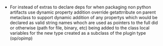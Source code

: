 - For instead of extras to declare deps for when packaging non python artifacts use dynamic property addition override getattrribute on parent metaclass to support dynamic addition of any propertys which would be declared as valid string names whoch are used as pointers to the full did or otherwise (path for file, binary, etc) being added to the class local variables for the new type created as a subclass of the plugin type (op/opimp)